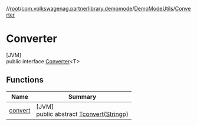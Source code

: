 //[root](../../../../index.md)/[com.volkswagenag.partnerlibrary.demomode](../../index.md)/[DemoModeUtils](../index.md)/[Converter](index.md)

# Converter

[JVM]\
public interface [Converter](index.md)&lt;T&gt;

## Functions

| Name | Summary |
|---|---|
| [convert](convert.md) | [JVM]<br>public abstract [T](index.md)[convert](convert.md)([String](https://docs.oracle.com/javase/8/docs/api/java/lang/String.html)p) |
